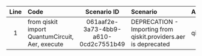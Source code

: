 | Line | Code | Scenario ID | Scenario | Artifact | Refactoring |
| :--: | :--- | :---------: | :------- | :------- | :---------- |
| 1 | from qiskit import QuantumCircuit, Aer, execute | 061aaf2e-3a73-4bb9-a610-0cd2c7551b49 | DEPRECATION - Importing from qiskit.providers.aer is deprecated | qiskit.providers.aer | from qiskit_aer import Aer, QuantumCircuit, execute |